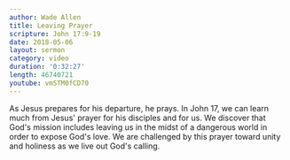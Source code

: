 ```yaml
---
author: Wade Allen
title: Leaving Prayer
scripture: John 17:9-19
date: 2018-05-06
layout: sermon
category: video
duration: '0:32:27' 
length: 46740721
youtube: vmSTM0fCD70
---
```


As Jesus prepares for his departure, he prays. In John 17, we can learn much from Jesus' prayer for his disciples and for us. We discover that God's mission includes leaving us in the midst of a dangerous world in order to expose God's love. We are challenged by this prayer toward unity and holiness as we live out God's calling.
